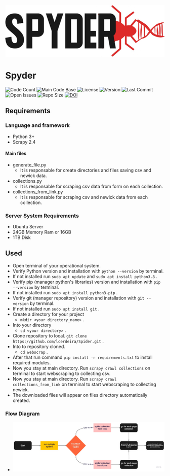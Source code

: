 ![Spyder_Logo](docs/Sypre_logo.jpeg)

# Spyder
![Code Count](https://img.shields.io/github/languages/count/lcerdeira/Spider) 
![Main Code Base](https://img.shields.io/github/languages/top/lcerdeira/Spider) 
![License](https://img.shields.io/badge/license-GPLv3-blue)
![Version](https://img.shields.io/badge/version-1.0-red) 
![Last Commit](https://img.shields.io/github/last-commit/lcerdeira/Spider) 
![Open Issues](https://img.shields.io/github/issues-raw/lcerdeira/Spider) 
![Repo Size](https://img.shields.io/github/repo-size/lcerdeira/Spider)
[![DOI](https://zenodo.org/badge/331138839.svg)](https://zenodo.org/badge/latestdoi/331138839)

## Requirements
### Language and framework
- Python 3+
- Scrapy 2.4

#### Main files
- generate_file.py
    - It is responsable for create directories and files saving csv and newick data.
- collections.py
    - It is responsable for scraping csv data from form on each collection.
- collections_from_link.py
    - It is responsable for scraping csv and newick data from each collection.
### Server System Requirements
- Ubuntu Server
- 24GB Memory Ram or 16GB
- 1TB Disk

## Used
- Open terminal of your operational system.
- Verify Python version and installation with `python --version` by terminal.
- If not installed run `sudo apt update` and `sudo apt install python3.8` .
- Verify pip (manager python's libraries) version and installation with `pip --version` by terminal.
- If not installed run `sudo apt install python3-pip` .
- Verify git (manager repository) version and installation with `git --version` by terminal.
- If not installed run `sudo apt install git` .
- Create a directory for your project
    - `mkdir <your directory_name>` .
- Into your directory
    - `cd <your directory>` .
- Clone repository to local. `git clone https://github.com/lcerdeira/Spider.git` .
- Into to repository cloned.
    - `cd webscrap` .
- After that run command `pip install -r requirements.txt` to install required modules.
- Now you stay at main directory. Run `scrapy crawl collections` on terminal to start webscraping to collecting csv.
- Now you stay at main directory. Run `scrapy crawl collections_from_link` on terminal to start webscraping to collecting newick.
- The downloaded files will appear on files directory automatically created.

### Flow Diagram
- ![flow diagram](./docs/diagram.jpeg)
